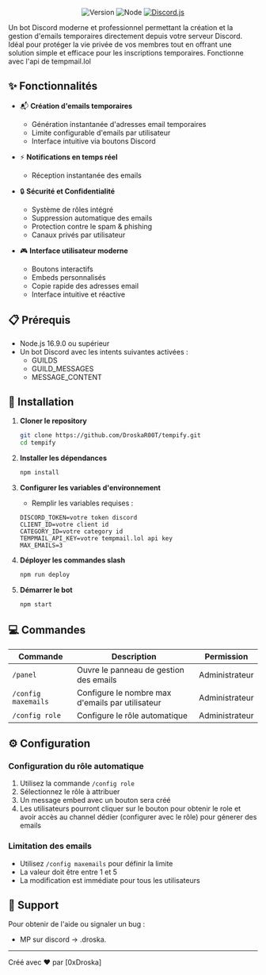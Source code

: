 <div align="center">

![Version](https://img.shields.io/badge/version-1.0.0-blue.svg?cacheSeconds=2592000)
![Node](https://img.shields.io/badge/node-%3E%3D16.9.0-green.svg)
[![Discord.js](https://img.shields.io/badge/discord.js-v14-blue.svg)](https://discord.js.org)

</div>

Un bot Discord moderne et professionnel permettant la création et la gestion d'emails temporaires directement depuis votre serveur Discord. Idéal pour protéger la vie privée de vos membres tout en offrant une solution simple et efficace pour les inscriptions temporaires. Fonctionne avec l'api de tempmail.lol

## ✨ Fonctionnalités

- 📬 **Création d'emails temporaires**
  - Génération instantanée d'adresses email temporaires
  - Limite configurable d'emails par utilisateur
  - Interface intuitive via boutons Discord

- ⚡ **Notifications en temps réel**
  - Réception instantanée des emails

- 🔒 **Sécurité et Confidentialité**
  - Système de rôles intégré
  - Suppression automatique des emails
  - Protection contre le spam & phishing
  - Canaux privés par utilisateur

- 🎮 **Interface utilisateur moderne**
  - Boutons interactifs
  - Embeds personnalisés
  - Copie rapide des adresses email
  - Interface intuitive et réactive

## 📋 Prérequis

- Node.js 16.9.0 ou supérieur
- Un bot Discord avec les intents suivantes activées :
  - GUILDS
  - GUILD_MESSAGES
  - MESSAGE_CONTENT

## 🚀 Installation

1. **Cloner le repository**
   ```bash
   git clone https://github.com/DroskaR00T/tempify.git
   cd tempify
   ```

2. **Installer les dépendances**
   ```bash
   npm install
   ```

3. **Configurer les variables d'environnement**
   - Remplir les variables requises :
   ```env
   DISCORD_TOKEN=votre token discord
   CLIENT_ID=votre client id
   CATEGORY_ID=votre category id
   TEMPMAIL_API_KEY=votre tempmail.lol api key
   MAX_EMAILS=3
   ```

4. **Déployer les commandes slash**
   ```bash
   npm run deploy
   ```

5. **Démarrer le bot**
   ```bash
   npm start
   ```

## 💻 Commandes

| Commande | Description | Permission |
|----------|-------------|------------|
| `/panel` | Ouvre le panneau de gestion des emails | Administrateur
| `/config maxemails` | Configure le nombre max d'emails par utilisateur | Administrateur
| `/config role` | Configure le rôle automatique | Administrateur

## ⚙️ Configuration

### Configuration du rôle automatique

1. Utilisez la commande `/config role` 
2. Sélectionnez le rôle à attribuer
3. Un message embed avec un bouton sera créé
4. Les utilisateurs pourront cliquer sur le bouton pour obtenir le role et avoir accès au channel dédier (configurer avec le rôle) pour génerer des emails

### Limitation des emails

- Utilisez `/config maxemails` pour définir la limite
- La valeur doit être entre 1 et 5
- La modification est immédiate pour tous les utilisateurs

## 🤝 Support

Pour obtenir de l'aide ou signaler un bug :
- MP sur discord -> .droska.

---
Créé avec ❤️ par [0xDroska]
